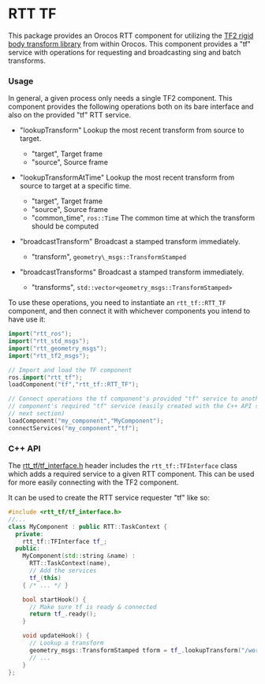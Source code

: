 RTT TF
======

This package provides an Orocos RTT component for utilizing the [TF2 rigid body
transform library](http://wiki.ros.org/tf2) from within Orocos. This component provides a "tf" service
with operations for requesting and broadcasting sing and batch transforms.

### Usage

In general, a given process only needs a single TF2 component. This component
provides the following operations both on its bare interface and also on the
provided "tf" RTT service.

* "lookupTransform" Lookup the most recent transform from source to target.
  * "target", Target frame
  * "source", Source frame

* "lookupTransformAtTime" Lookup the most recent transform from source to target at a specific time.
  * "target", Target frame
  * "source", Source frame
  * "common\_time", `ros::Time` The common time at which the transform should be computed

* "broadcastTransform" Broadcast a stamped transform immediately.
  * "transform", `geometry\_msgs::TransformStamped`

* "broadcastTransforms" Broadcast a stamped transform immediately.
  * "transforms", `std::vector<geometry_msgs::TransformStamped>`

To use these operations, you need to instantiate an `rtt_tf::RTT_TF` component,
and then connect it with whichever components you intend to have use it:

```cpp
import("rtt_ros");
import("rtt_std_msgs");
import("rtt_geometry_msgs");
import("rtt_tf2_msgs");

// Import and load the TF component
ros.import("rtt_tf");
loadComponent("tf","rtt_tf::RTT_TF");

// Connect operations the tf component's provided "tf" service to another
// component's required "tf" service (easily created with the C++ API shown in the
// next section)
loadComponent("my_component","MyComponent");
connectServices("my_component","tf");
```

### C++ API

The [rtt\_tf/tf\_interface.h](include/rtt_tf/tf_interface.h) header includes the
`rtt_tf::TFInterface` class which adds a required service to a given RTT
component. This can be used for more easily connecting with the TF2 component.

It can be used to create the RTT service requester "tf" like so:

```cpp
#include <rtt_tf/tf_interface.h>
//...
class MyComponent : public RTT::TaskContext {
  private:
    rtt_tf::TFInterface tf_;
  public:
    MyComponent(std::string &name) : 
      RTT::TaskContext(name),
      // Add the services
      tf_(this)
    { /* ... */ }

    bool startHook() {
      // Make sure tf is ready & connected
      return tf_.ready();
    }

    void updateHook() {
      // Lookup a transform
      geometry_msgs::TransformStamped tform = tf_.lookupTransform("/world","/my_frame");
      // ...
    }
};

```
